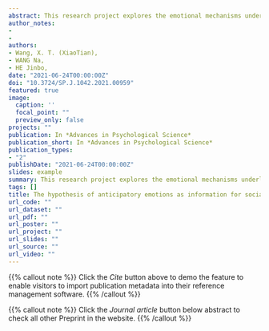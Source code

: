 ```yaml
---
abstract: This research project explores the emotional mechanisms underlying prosocial and antisocial behaviors in public arenas. By synthesizing several influential theories concerning the roles of emotions in decision-making, we developed a hypothesis of anticipatory emotions as an information source for social risks. We define anticipatory emotions as any discrete emotions that are induced from anticipating expected choice outcomes and felt at the time of decision-making, and in turn, regulate the decision behavior. Risky events in social and public contexts are characterized by their destructive, emergent, transient, and unpredictable nature. Thus, the reactions to these risky events need to be quick and unambiguous. However, the probabilities of possible consequences associated with these reactions are usually hard to reckon with. Under such conditions, anticipatory emotions provide a prompt and overall risk assessment as a substitute for expected utility, reflecting both the likelihood and severity of expected choice outcomes. We view anticipatory emotions as mental representations of social risks. We predict that different profiles of anticipatory emotions collectively distinguish different types of social risks. Moreover, the combinations of anticipatory emotions are culturally specific. The more recent categorization of the face, dignity, and honor cultures allows us to make predictions about the emotional characteristics of each culture. Overall, the proposed four studies with multiple experiments will examine how anticipatory emotions influence reactions to public risks. We explore how dispositional, social, and cultural factors regulate prosocial and antisocial behaviors. The results of these studies will benefit the research in risk management, public policymaking, and provide scientific support to public education, counseling, and civil service training.
author_notes:
- 
- 
authors:
- Wang, X. T. (XiaoTian),
- WANG Na,
- HE Jinbo,
date: "2021-06-24T00:00:00Z"
doi: "10.3724/SP.J.1042.2021.00959"
featured: true
image:
  caption: ''
  focal_point: ""
  preview_only: false
projects: ""
publication: In *Advances in Psychological Science*
publication_short: In *Advances in Psychological Science*
publication_types: 
- "2"
publishDate: "2021-06-24T00:00:00Z"
slides: example
summary: This research project explores the emotional mechanisms underlying prosocial and antisocial behaviors in public arenas.
tags: []
title: The hypothesis of anticipatory emotions as information for social risks Examining emotional and cultural mechanisms of risky decisions in public
url_code: ""
url_dataset: ""
url_pdf: ""
url_poster: ""
url_project: ""
url_slides: ""
url_source: ""
url_video: ""
---
```


{{% callout note %}}
Click the _Cite_ button above to demo the feature to enable visitors to import publication metadata into their reference management software.
{{% /callout %}}

{{% callout note %}}
Click the _Journal article_ button below abstract to check all other Preprint in the website.
{{% /callout %}}
